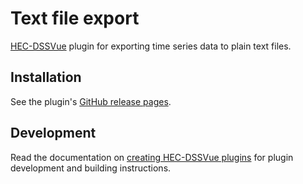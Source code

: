 Text file export
================

[HEC-DSSVue][HEC1] plugin for exporting time series data to plain text files.

Installation
------------

See the plugin's [GitHub release pages][GitHub].

Development
-----------

Read the documentation on [creating HEC-DSSVue plugins][HEC2] for plugin 
development and building instructions.

[GitHub]: https://github.com/faph/textfile-export/releases
[HEC1]: https://www.hec.usace.army.mil/software/hec-dssvue/
[HEC2]: https://www.hec.usace.army.mil/software/hec-dssvue/documentation/User'sManual_2.0/AppendixB-Writing%20Plug-Ins.pdf